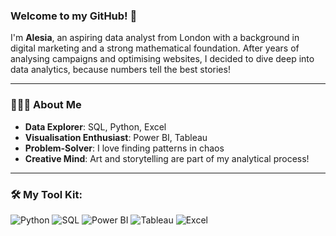 ### Welcome to my GitHub! 🤗

I'm **Alesia**, an aspiring data analyst from London with a background in digital marketing and a strong mathematical foundation. After years of analysing campaigns and optimising websites, I decided to dive deep into data analytics, because numbers tell the best stories! 

---

### 👩🏻‍💻 About Me
- **Data Explorer**: SQL, Python, Excel
- **Visualisation Enthusiast**: Power BI, Tableau
- **Problem-Solver**: I love finding patterns in chaos
- **Creative Mind**: Art and storytelling are part of my analytical process!

---

### 🛠️ My Tool Kit:

![Python](https://img.shields.io/badge/Python-3776AB?style=for-the-badge&logo=python&logoColor=white)
![SQL](https://img.shields.io/badge/SQL-4479A1?style=for-the-badge&logo=postgresql&logoColor=white)
![Power BI](https://img.shields.io/badge/PowerBI-F2C811?style=for-the-badge&logo=powerbi&logoColor=black)
![Tableau](https://img.shields.io/badge/Tableau-E97627?style=for-the-badge&logo=tableau&logoColor=white)
![Excel](https://img.shields.io/badge/Excel-217346?style=for-the-badge&logo=microsoft-excel&logoColor=white)

